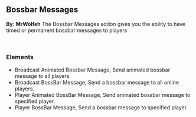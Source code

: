 ## Bossbar Messages
**By: MrWolfeh**
The Bossbar Messages addon gives you the ability to have timed or permanent bossbar messages to players

<br>

### Elements
* Broadcast Animated Bossbar Message, Send animated bossbar message to all players.
* Broadcast BossBar Message, Send a bossbar message to all online players.
* Player Animated BossBar Message, Send animated bossbar message to specified player.
* Player BossBar Message, Send a bossbar message to specified player.
